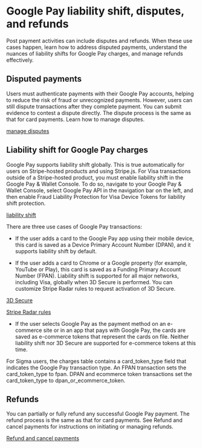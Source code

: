 # Google Pay liability shift, disputes, and refunds

Post payment activities can include disputes and refunds. When these use cases happen, learn how to address disputed payments, understand the nuances of liability shifts for Google Pay charges, and manage refunds effectively.

## Disputed payments

Users must authenticate payments with their Google Pay accounts, helping to reduce the risk of fraud or unrecognized payments. However, users can still dispute transactions after they complete payment. You can submit evidence to contest a dispute directly. The dispute process is the same as that for card payments. Learn how to manage disputes.

[manage disputes](/disputes/responding)

## Liability shift for Google Pay charges

Google Pay supports liability shift globally. This is true automatically for users on Stripe-hosted products and using Stripe.js. For Visa transactions outside of a Stripe-hosted product, you must enable liability shift in the Google Pay & Wallet Console. To do so, navigate to your Google Pay & Wallet Console, select Google Pay API in the navigation bar on the left, and then enable Fraud Liability Protection for Visa Device Tokens for liability shift protection.

[liability shift](/payments/3d-secure/authentication-flow#disputed-payments)

There are three use cases of Google Pay transactions:

- If the user adds a card to the Google Pay app using their mobile device, this card is saved as a Device Primary Account Number (DPAN), and it supports liability shift by default.

- If the user adds a card to Chrome or a Google property (for example, YouTube or Play), this card is saved as a Funding Primary Account Number (FPAN). Liability shift is supported for all major networks, including Visa, globally when 3D Secure is performed. You can customize Stripe Radar rules to request activation of 3D Secure.

[3D Secure](/payments/3d-secure)

[Stripe Radar rules](/radar/rules#request-3d-secure)

- If the user selects Google Pay as the payment method on an e-commerce site or in an app that pays with Google Pay, the cards are saved as e-commerce tokens that represent the cards on file. Neither liability shift nor 3D Secure are supported for e-commerce tokens at this time.

For Sigma users, the charges table contains a card_token_type field that indicates the Google Pay transaction type. An FPAN transaction sets the card_token_type to fpan. DPAN and ecommerce token transactions set the card_token_type to dpan_or_ecommerce_token.

## Refunds

You can partially or fully refund any successful Google Pay payment. The refund process is the same as that for card payments. See Refund and cancel payments for instructions on initiating or managing refunds.

[Refund and cancel payments](/refunds)
